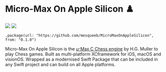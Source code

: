 # Micro-Max On Apple Silicon ♟️

[![](https://img.shields.io/endpoint?url=https%3A%2F%2Fswiftpackageindex.com%2Fapi%2Fpackages%2Fmesqueeb%2FMicroMaxOnAppleSilicon%2Fbadge%3Ftype%3Dswift-versions)](https://swiftpackageindex.com/mesqueeb/MicroMaxOnAppleSilicon)
[![](https://img.shields.io/endpoint?url=https%3A%2F%2Fswiftpackageindex.com%2Fapi%2Fpackages%2Fmesqueeb%2FMicroMaxOnAppleSilicon%2Fbadge%3Ftype%3Dplatforms)](https://swiftpackageindex.com/mesqueeb/MicroMaxOnAppleSilicon)

```
.package(url: "https://github.com/mesqueeb/MicroMaxOnAppleSilicon", from: "0.1.0")
```

Micro-Max On Apple Silicon is the [µ-Max C Chess engine](https://home.hccnet.nl/h.g.muller/max-src2.html) by H.G. Muller to play Chess games. Built as multi-platform XCframework for iOS, macOS and visionOS. Wrapped as a modernised Swift Package that can be included in any Swift project and can build on all Apple platforms.
